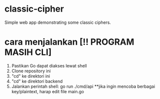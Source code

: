 # classic-cipher
Simple web app demonstrating some classic ciphers.

# cara menjalankan [!! PROGRAM MASIH CLI]
1. Pastikan Go dapat diakses lewat shell
2. Clone repository ini
3. "cd" ke direktori ini
4. "cd" ke direktori backend
5. Jalankan perintah shell: go run ./cmd/api
    **jika ingin mencoba berbagai key/plaintext, harap edit file main.go